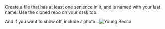 Create a file that has at least one sentence in it, and is named with your last name. Use the cloned repo on your desk top.

And if you want to show off, include a photo...![Young Becca](INST-377/3-30-2009_001.jpg?raw=true "Fish")
